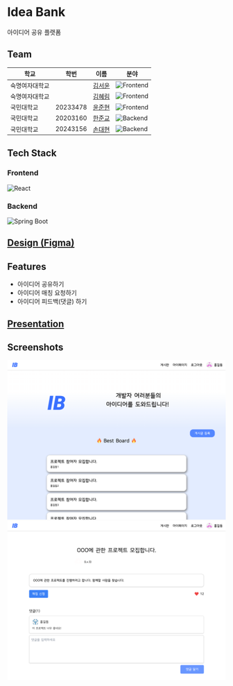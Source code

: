 # Idea Bank

아이디어 공유 플랫폼


## Team

| 학교      | 학번       | 이름                                     | 분야                                                                                                            |
|---------|----------|----------------------------------------|---------------------------------------------------------------------------------------------------------------|
| 숙명여자대학교 |          | [김서윤](https://github.com/seoyoon04)    | ![Frontend](https://img.shields.io/badge/Frontend-20232a.svg?style=for-the-badge&logo=react&logoColor=61DAFB) |
| 숙명여자대학교 |          | [김혜림](https://github.com/kimhyerims)   | ![Frontend](https://img.shields.io/badge/Frontend-20232a.svg?style=for-the-badge&logo=react&logoColor=61DAFB) |
| 국민대학교   | 20233478 | [윤준현](https://github.com/yjhleo1215)   | ![Frontend](https://img.shields.io/badge/Frontend-20232a.svg?style=for-the-badge&logo=react&logoColor=61DAFB) |
| 국민대학교   | 20203160 | [한준교](https://github.com/Ready-Bridge) | ![Backend](https://img.shields.io/badge/Backend-6DB33F.svg?style=for-the-badge&logo=spring&logoColor=white)   |
| 국민대학교   | 20243156 | [손대현](https://github.com/son-daehyeon) | ![Backend](https://img.shields.io/badge/Backend-6DB33F.svg?style=for-the-badge&logo=spring&logoColor=white)   |

## Tech Stack

### Frontend

![React](https://img.shields.io/badge/React-20232a.svg?style=for-the-badge&logo=react&logoColor=61DAFB)

### Backend

![Spring Boot](https://img.shields.io/badge/Spring%20Boot-6DB33F.svg?style=for-the-badge&logo=springboot&logoColor=white)


## [Design (Figma)](https://www.figma.com/design/BYimKnzT2lAOvFhaVWlKId/Untitled?node-id=0-1&node-type=canvas&t=UrebB2I5LlHzAQDj-0)


## Features

- 아이디어 공유하기
- 아이디어 매칭 요청하기
- 아이디어 피드백(댓글) 하기


## [Presentation](/presentation/README.md)


## Screenshots

![Demo1](./demo1.png)
![Demo2](./demo2.png)
